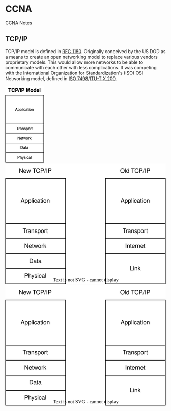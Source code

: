 # CCNA
CCNA Notes

## TCP/IP

TCP/IP model is defined in [RFC 1180](https://datatracker.ietf.org/doc/html/rfc1180). Originally conceived by the US DOD as a means to create an open networking model to replace various vendors proprietary models. This would allow more networks to be able to communicate with each other with less complications. It was competing with the International Organization for Standardization's (ISO) OSI Networking model, defined in [ISO 7498](https://www.iso.org/standard/20269.html)/[ITU-T X.200](https://www.itu.int/rec/T-REC-X.200-199407-I/).

![tcp_ip.png](https://github.com/johnsoga/CCNA/blob/main/assests/tcp_ip.png)
![CCNA_Diagrams.drawio.svg](https://github.com/johnsoga/CCNA/blob/main/assests/CCNA_Diagrams.drawio.svg)
![CCNA_Diagrams.svg](https://github.com/johnsoga/CCNA/blob/main/assests/CCNA_Diagrams.svg)
